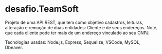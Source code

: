 # desafio.TeamSoft

Projeto de uma API REST, que tem como objetivo cadastros, leituras, alteração e remoção de duas entidades: Cliente e de seus endereços. Note, que cada cliente pode ter mais de um endereço vinculado ao seu CNPJ.


Tecnologias usadas:
Node.js, Express, Sequelize, VSCode, MySQL, Dbeaver. 